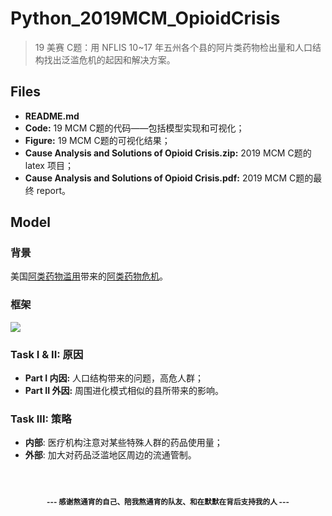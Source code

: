 # Python_2019MCM_OpioidCrisis

> 19 美赛 C题：用 NFLIS 10~17 年五州各个县的阿片类药物检出量和人口结构找出泛滥危机的起因和解决方案。



## Files

- **README.md**
- **Code:** 19 MCM C题的代码——包括模型实现和可视化；
- **Figure:** 19 MCM C题的可视化结果；
- **Cause Analysis and Solutions of Opioid Crisis.zip:** 2019 MCM C题的 latex 项目；
- **Cause Analysis and Solutions of Opioid Crisis.pdf:** 2019 MCM C题的最终 report。



## Model

### 背景

美国[阿类药物滥用](https://www.douban.com/note/643780635/)带来的[阿类药物危机](https://www.cnbeta.com/articles/tech/640475.htm)。

### 框架

![](https://ws4.sinaimg.cn/large/006tNc79ly1fzoqcf19osj30qo0f00vr.jpg)

### Task I & II: 原因 

- **Part I 内因:** 人口结构带来的问题，高危人群；
- **Part II 外因:** 周围进化模式相似的县所带来的影响。

### Task III: 策略 

- **内部**: 医疗机构注意对某些特殊人群的药品使用量；
- **外部**: 加大对药品泛滥地区周边的流通管制。



<p align="center">
	<strong><small>
		</br></br></br>
		--- 感谢熬通宵的自己、陪我熬通宵的队友、和在默默在背后支持我的人 ---
	</small></strong>
</p>


